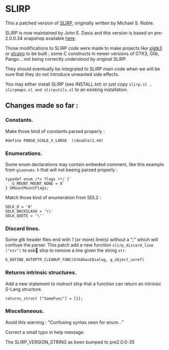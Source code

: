 # SLIRP
This a patched version of [SLIRP](https://space.mit.edu/cxc/slirp/),
originally written by Michael S. Noble.

SLIRP is now maintained by John E. Davis and this version is based on pre-2.0.0.34
snapshop available [here](https://www.jedsoft.org/snapshots/).

Those modifications to SLIRP code were made to make projects like
[slgtk3](https://github.com/laurent-perez/slgtk3) or
[slcairo](https://github.com/laurent-perez/slcairo) to be built ; some
C constructs in newer versions of GTK3, Glib, Pango... not being
correctly understood by original SLIRP.

They should eventually be integrated to SLIRP main code when we will
be sure that they do not introduce unwanted side effects.

You may either install SLIRP (see INSTALL.txt) or just copy `slirp.sl
, slirpmaps.sl and slirputils.sl` to an existing installation.

## Changes made so far :

### Constants.

Make those kind of constants parsed properly :

`#define PANGO_SCALE_X_LARGE  ((double)1.44)`

### Enumerations.

Some enum declarations may contain embeded comment, like this
example from `gioenums.h` that will not beeing parsed properly :

```
typedef enum /*< flags >*/ {`
   G_MOUNT_MOUNT_NONE = 0`
} GMountMountFlags;
```

Match those kind of enumeration from SDL2 :

```
SDLK_0 = '0'
SDLK_BACKSLASH = '\\'
SDLK_QUOTE = '\''
```

### Discard lines.

Some gtk header files end with 1 (or more) line(s) without a ";" which
will confuse the parser. This patch add a new function
`slirp_discard_line ("str")` to ask slirp to remove a line given
the string `str`.

`G_DEFINE_AUTOPTR_CLEANUP_FUNC(GtkAboutDialog, g_object_unref)`

### Returns intrinsic structures.

Add a new statement to instruct slirp that a function can return an
intrinsic S-Lang structure.

`returns_struct ["SomeFunc"] = [1];`

### Miscellaneous.

Avoid this warning : "Confusing syntax seen for enum..."

Correct a small typo in help message.

The SLIRP_VERSION_STRING as been bumped to pre2.0.0-35

